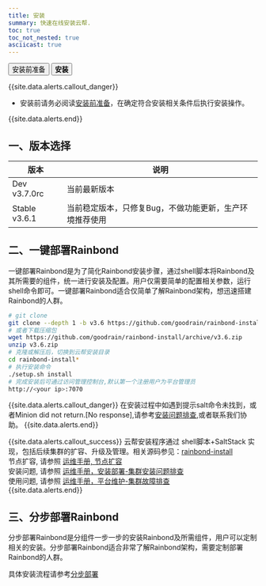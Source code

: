 ```yaml
---
title: 安装
summary: 快速在线安装云帮.
toc: true
toc_not_nested: true
asciicast: true
---
```


<div class="filters filters-big clearfix">
    <a href="before-installation.html"><button class="filter-button ">安装前准备</button></a>
    <a href="online-installation.html"><button class="filter-button current"><strong>安装</strong></button></a>
</div>

{{site.data.alerts.callout_danger}}

- 安装前请务必阅读[安装前准备](before-installation.html)，在确定符合安装相关条件后执行安装操作。

{{site.data.alerts.end}}

## 一、版本选择

| 版本|说明|
|--------|---------|
|Dev v3.7.0rc|当前最新版本|
|Stable v3.6.1|当前稳定版本，只修复Bug，不做功能更新，生产环境推荐使用|

## 二、一键部署Rainbond

一键部署Rainbond是为了简化Rainbond安装步骤，通过shell脚本将Rainbond及其所需要的组件，统一进行安装及配置。用户仅需要简单的配置相关参数，运行shell命令即可。一键部署Rainbond适合仅简单了解Rainbond架构，想迅速搭建Rainbond的人群。

```bash
# git clone
git clone --depth 1 -b v3.6 https://github.com/goodrain/rainbond-install.git
# 或者下载压缩包
wget https://github.com/goodrain/rainbond-install/archive/v3.6.zip
unzip v3.6.zip
# 克隆或解压后，切换到云帮安装目录
cd rainbond-install*
# 执行安装命令
./setup.sh install
# 完成安装后可通过访问管理控制台,默认第一个注册用户为平台管理员
http://<your ip>:7070
```

{{site.data.alerts.callout_danger}}
在安装过程中如遇到提示salt命令未找到，或者Minion did not return.[No response],请参考[安装问题排查](../operation-manual/trouble-shooting/install-issue.html),或者联系我们协助。
{{site.data.alerts.end}}

{{site.data.alerts.callout_success}}
云帮安装程序通过 shell脚本+SaltStack 实现，包括后续集群的扩容、升级及管理。相关源码参见：[rainbond-install](https://github.com/goodrain/rainbond-install)  
节点扩容, 请参照 [运维手册, 节点扩容](../operation-manual/cluster-management/add-compute-node.html)  
安装问题, 请参照 [运维手册，安装部署-集群安装问题排查](../operation-manual/trouble-shooting/install-issue.html)   
使用问题, 请参照 [运维手册，平台维护-集群故障排查](../operation-manual/trouble-shooting/issue.html)  
{{site.data.alerts.end}}


## 三、分步部署Rainbond

分步部署Rainbond是分组件一步一步的安装Rainbond及所需组件，用户可以定制相关的安装。分步部署Rainbond适合非常了解Rainbond架构，需要定制部署Rainbond的人群。

具体安装流程请参考[分步部署](../operation-manual/setup/part-salt.html)

